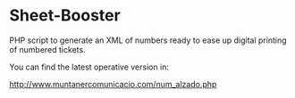Sheet-Booster
=============

PHP script to generate an XML of numbers ready to ease up digital printing of numbered tickets.

You can find the latest operative version in:

http://www.muntanercomunicacio.com/num_alzado.php